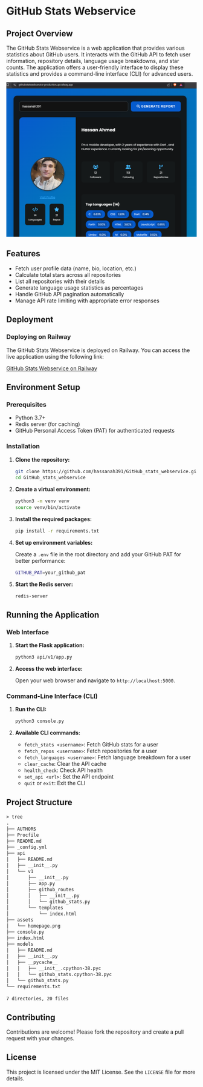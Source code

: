 # GitHub Stats Webservice

## Project Overview

The GitHub Stats Webservice is a web application that provides various statistics about GitHub users. It interacts with the GitHub API to fetch user information, repository details, language usage breakdowns, and star counts. The application offers a user-friendly interface to display these statistics and provides a command-line interface (CLI) for advanced users.

![GitHub Stats Webservice](/assets/homepage.png)


## Features

- Fetch user profile data (name, bio, location, etc.)
- Calculate total stars across all repositories
- List all repositories with their details
- Generate language usage statistics as percentages
- Handle GitHub API pagination automatically
- Manage API rate limiting with appropriate error responses


## Deployment

### Deploying on Railway

The GitHub Stats Webservice is deployed on Railway. You can access the live application using the following link:

[GitHub Stats Webservice on Railway](https://githubstatswebservice-production.up.railway.app/)

## Environment Setup

### Prerequisites

- Python 3.7+
- Redis server (for caching)
- GitHub Personal Access Token (PAT) for authenticated requests

### Installation

1. **Clone the repository:**

    ```sh
    git clone https://github.com/hassanah391/GitHub_stats_webservice.git
    cd GitHub_stats_webservice
    ```

2. **Create a virtual environment:**

    ```sh
    python3 -m venv venv
    source venv/bin/activate
    ```

3. **Install the required packages:**

    ```sh
    pip install -r requirements.txt
    ```

4. **Set up environment variables:**

    Create a `.env` file in the root directory and add your GitHub PAT for better performance:

    ```sh
    GITHUB_PAT=your_github_pat
    ```

5. **Start the Redis server:**

    ```sh
    redis-server
    ```

## Running the Application

### Web Interface

1. **Start the Flask application:**

    ```sh
    python3 api/v1/app.py
    ```

2. **Access the web interface:**

    Open your web browser and navigate to `http://localhost:5000`.

### Command-Line Interface (CLI)

1. **Run the CLI:**

    ```sh
    python3 console.py
    ```

2. **Available CLI commands:**

    - `fetch_stats <username>`: Fetch GitHub stats for a user
    - `fetch_repos <username>`: Fetch repositories for a user
    - `fetch_languages <username>`: Fetch language breakdown for a user
    - `clear_cache`: Clear the API cache
    - `health_check`: Check API health
    - `set_api <url>`: Set the API endpoint
    - `quit` or `exit`: Exit the CLI

## Project Structure
```
> tree
.
├── AUTHORS
├── Procfile
├── README.md
├── _config.yml
├── api
│   ├── README.md
│   ├── __init__.py
│   └── v1
│       ├── __init__.py
│       ├── app.py
│       ├── github_routes
│       │   ├── __init__.py
│       │   └── github_stats.py
│       └── templates
│           └── index.html
├── assets
│   └── homepage.png
├── console.py
├── index.html
├── models
│   ├── README.md
│   ├── __init__.py
│   ├── __pycache__
│   │   ├── __init__.cpython-38.pyc
│   │   └── github_stats.cpython-38.pyc
│   └── github_stats.py
└── requirements.txt

7 directories, 20 files
```


## Contributing

Contributions are welcome! Please fork the repository and create a pull request with your changes.

## License

This project is licensed under the MIT License. See the `LICENSE` file for more details.
